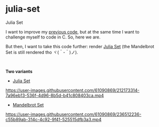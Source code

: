 # julia-set
Julia Set


I want to improve my [previous code](https://github.com/mrizaln/mandelbrot-set), but at the same time I want to challenge myself to code in C. So, here we are.

But then, I want to take this code further: render [Julia Set](https://en.wikipedia.org/wiki/Julia_set) (the Mandelbrot Set is still rendered tho ヾ(＾-＾)ノ).

<br />

**Two variants**

- [Julia Set](./resources/shaders/julia_set.frag)

https://user-images.githubusercontent.com/61090869/212173314-7a96eb13-536f-4d96-8b5d-b41c808403ca.mp4

- [Mandelbrot Set](./resources/shaders/mandelbrot_set.frag)

https://user-images.githubusercontent.com/61090869/236512236-c55b89ab-314c-4c92-9f41-525515dfb3a3.mp4

